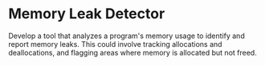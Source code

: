 # Memory Leak Detector
Develop a tool that analyzes a program's memory usage to identify and report memory leaks. 
This could involve tracking allocations and deallocations, and flagging areas where memory is allocated but not freed. 
